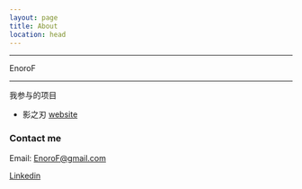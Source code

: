 ```yaml
---
layout: page
title: About
location: head
---
```

***
EnoroF

***
我参与的项目

* 影之刃 [website](http://yzr.163.com/)

### Contact me

Email: EnoroF@gmail.com

[Linkedin](https://www.linkedin.com/in/EnoroF)
